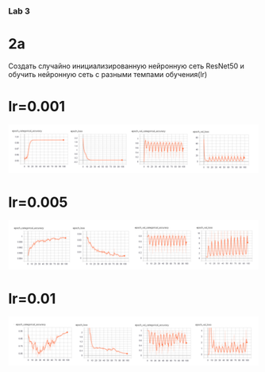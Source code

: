 
### Lab 3

# 2a
Создать случайно инициализированную нейронную сеть ResNet50 и обучить нейронную сеть с разными темпами обучения(lr)
# lr=0.001
![lr=0.001](2a_1.png)
# lr=0.005
![lr=0.005](2a_2.png)
# lr=0.01
![lr=0.01](2a_3.png)

